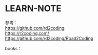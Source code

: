 # LEARN-NOTE






参考：    
https://github.com/rd2coding  
https://r2coding.com/   
https://github.com/rd2coding/Road2Coding   




books：




